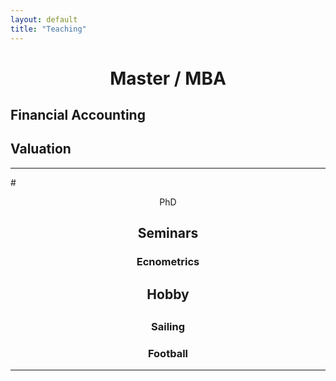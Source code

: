 ```yaml
---
layout: default
title: "Teaching"
---
```


# <center> Master / MBA <center>

## Financial Accounting
## Valuation

---

#<center> PhD
## Seminars
### Ecnometrics

<h2><center>Hobby</center><h2>
<h3>Sailing</h3>
<h3>Football</h3>

---
